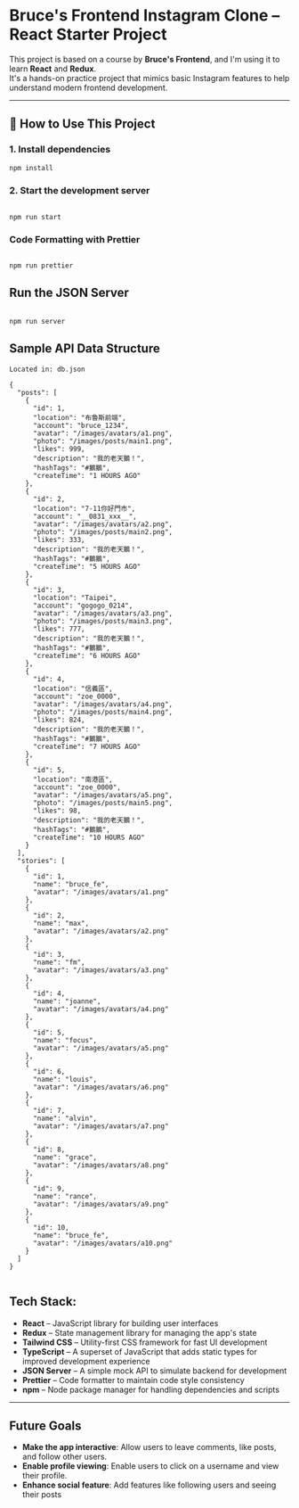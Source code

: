 # Bruce's Frontend Instagram Clone – React Starter Project

This project is based on a course by **Bruce's Frontend**, and I'm using it to learn **React** and **Redux**.  
It's a hands-on practice project that mimics basic Instagram features to help understand modern frontend development.

---

## 🚀 How to Use This Project

### 1. Install dependencies

```bash
npm install

```

### 2. Start the development server

```

npm run start

```

### Code Formatting with Prettier

```

npm run prettier

```

## Run the JSON Server

```

npm run server

```

## Sample API Data Structure

```
Located in: db.json

{
  "posts": [
    {
      "id": 1,
      "location": "布魯斯前端",
      "account": "bruce_1234",
      "avatar": "/images/avatars/a1.png",
      "photo": "/images/posts/main1.png",
      "likes": 999,
      "description": "我的老天鵝！",
      "hashTags": "#鵝鵝",
      "createTime": "1 HOURS AGO"
    },
    {
      "id": 2,
      "location": "7-11你好門市",
      "account": "__0831_xxx__",
      "avatar": "/images/avatars/a2.png",
      "photo": "/images/posts/main2.png",
      "likes": 333,
      "description": "我的老天鵝！",
      "hashTags": "#鵝鵝",
      "createTime": "5 HOURS AGO"
    },
    {
      "id": 3,
      "location": "Taipei",
      "account": "gogogo_0214",
      "avatar": "/images/avatars/a3.png",
      "photo": "/images/posts/main3.png",
      "likes": 777,
      "description": "我的老天鵝！",
      "hashTags": "#鵝鵝",
      "createTime": "6 HOURS AGO"
    },
    {
      "id": 4,
      "location": "信義區",
      "account": "zoe_0000",
      "avatar": "/images/avatars/a4.png",
      "photo": "/images/posts/main4.png",
      "likes": 824,
      "description": "我的老天鵝！",
      "hashTags": "#鵝鵝",
      "createTime": "7 HOURS AGO"
    },
    {
      "id": 5,
      "location": "南港區",
      "account": "zoe_0000",
      "avatar": "/images/avatars/a5.png",
      "photo": "/images/posts/main5.png",
      "likes": 98,
      "description": "我的老天鵝！",
      "hashTags": "#鵝鵝",
      "createTime": "10 HOURS AGO"
    }
  ],
  "stories": [
    {
      "id": 1,
      "name": "bruce_fe",
      "avatar": "/images/avatars/a1.png"
    },
    {
      "id": 2,
      "name": "max",
      "avatar": "/images/avatars/a2.png"
    },
    {
      "id": 3,
      "name": "fm",
      "avatar": "/images/avatars/a3.png"
    },
    {
      "id": 4,
      "name": "joanne",
      "avatar": "/images/avatars/a4.png"
    },
    {
      "id": 5,
      "name": "focus",
      "avatar": "/images/avatars/a5.png"
    },
    {
      "id": 6,
      "name": "louis",
      "avatar": "/images/avatars/a6.png"
    },
    {
      "id": 7,
      "name": "alvin",
      "avatar": "/images/avatars/a7.png"
    },
    {
      "id": 8,
      "name": "grace",
      "avatar": "/images/avatars/a8.png"
    },
    {
      "id": 9,
      "name": "rance",
      "avatar": "/images/avatars/a9.png"
    },
    {
      "id": 10,
      "name": "bruce_fe",
      "avatar": "/images/avatars/a10.png"
    }
  ]
}


```

## **Tech Stack:**

- **React** – JavaScript library for building user interfaces
- **Redux** – State management library for managing the app's state
- **Tailwind CSS** – Utility-first CSS framework for fast UI development
- **TypeScript** – A superset of JavaScript that adds static types for improved development experience
- **JSON Server** – A simple mock API to simulate backend for development
- **Prettier** – Code formatter to maintain code style consistency
- **npm** – Node package manager for handling dependencies and scripts

---

## Future Goals

- **Make the app interactive**: Allow users to leave comments, like posts, and follow other users.
- **Enable profile viewing**: Enable users to click on a username and view their profile.
- **Enhance social feature**: Add features like following users and seeing their posts
